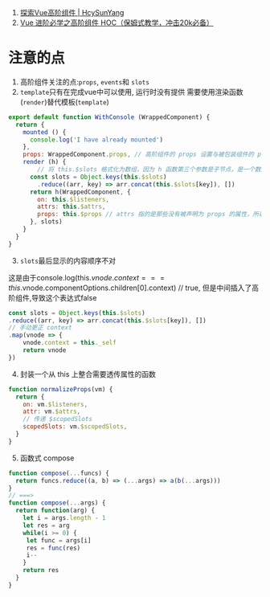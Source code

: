 
1. [探索Vue高阶组件 | HcySunYang](https://segmentfault.com/p/1210000012743259/read)
2. [Vue 进阶必学之高阶组件 HOC（保姆式教学，冲击20k必备）](https://juejin.im/post/5e8b5fa6f265da47ff7cc139)


# 注意的点

1. 高阶组件关注的点:`props`, `events`和 `slots`
2. `template`只有在完成vue中可以使用, 运行时没有提供
    需要使用渲染函数(`render`)替代模板(`template`)

```javascript
export default function WithConsole (WrappedComponent) {
  return {
    mounted () {
      console.log('I have already mounted')
    },
    props: WrappedComponent.props, // 高阶组件的 props 设置与被包装组件的 props 相同
    render (h) {
        // 将 this.$slots 格式化为数组，因为 h 函数第三个参数是子节点，是一个数组
      const slots = Object.keys(this.$slots)
        .reduce((arr, key) => arr.concat(this.$slots[key]), [])
      return h(WrappedComponent, {
        on: this.$listeners,
        attrs: this.$attrs,
        props: this.$props // attrs 指的是那些没有被声明为 props 的属性，所以在渲染函数中还需要添加 props 参数
      }, slots)
    }
  }
}
```

3.  `slots`最后显示的内容顺序不对

这是由于console.log(this.$vnode.context === this.$vnode.componentOptions.children[0].context) // true, 但是中间插入了高阶组件,导致这个表达式false

```javascript
const slots = Object.keys(this.$slots)
.reduce((arr, key) => arr.concat(this.$slots[key]), [])
// 手动更正 context
.map(vnode => {
    vnode.context = this._self
    return vnode
})
```


4. 封装一个从 this 上整合需要透传属性的函数

```javascript
function normalizeProps(vm) {
  return {
    on: vm.$listeners,
    attr: vm.$attrs,
    // 传递 $scopedSlots
    scopedSlots: vm.$scopedSlots,
  }
}
```

5. 函数式 compose

```javascript
function compose(...funcs) {
  return funcs.reduce((a, b) => (...args) => a(b(...args)))
}
// ===>
function compose(...args) {
  return function(arg) {
    let i = args.length - 1
    let res = arg
    while(i >= 0) {
     let func = args[i]
     res = func(res)
     i--
    }
    return res
  }
}
```